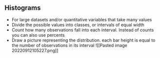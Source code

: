## Histograms
- For large datasets and/or quantitative variables that take many values
- Divide the possible values into classes, or intervals of equal width
- Count how many observations fall into each interval. Instead of counts you can also use percents
- Draw a picture representing the distribution. each bar height is equal to the number of observations in its interval
![[Pasted image 20220912105227.png]]
